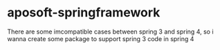 # aposoft-springframework
There are some imcompatible cases between spring 3 and spring 4, so i wanna create some package to support spring 3 code in spring 4
